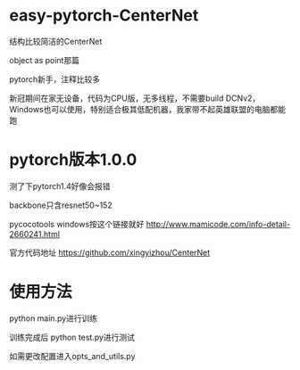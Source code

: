 # easy-pytorch-CenterNet
结构比较简洁的CenterNet

object as point那篇

pytorch新手，注释比较多

新冠期间在家无设备，代码为CPU版，无多线程，不需要build DCNv2，Windows也可以使用，特别适合极其低配机器，我家带不起英雄联盟的电脑都能跑

# pytorch版本1.0.0
测了下pytorch1.4好像会报错

backbone只含resnet50~152

pycocotools windows按这个链接就好    http://www.mamicode.com/info-detail-2660241.html

官方代码地址  https://github.com/xingyizhou/CenterNet


# 使用方法
python main.py进行训练

训练完成后 python test.py进行测试

如需更改配置进入opts_and_utils.py
